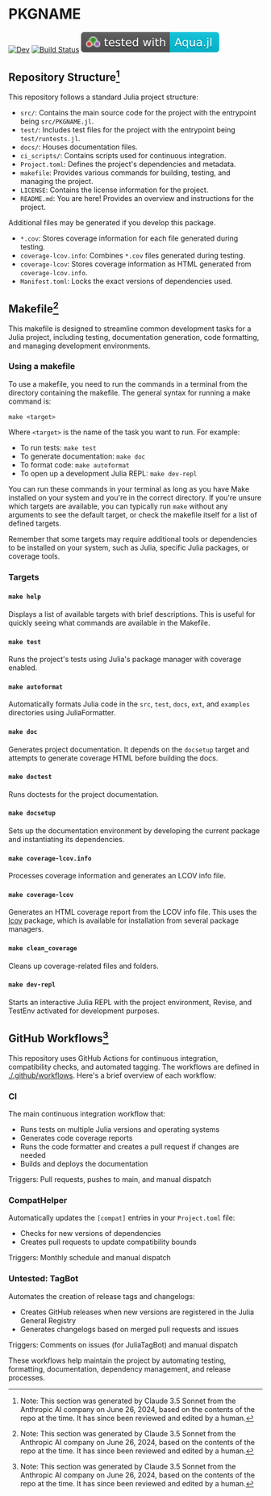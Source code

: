 # PKGNAME

[![Dev](https://img.shields.io/badge/docs-dev-blue.svg)](https://gbruer15.github.io/PKGNAME.jl)
[![Build Status](https://github.com/gbruer15/PKGNAME.jl/actions/workflows/CI.yml/badge.svg?branch=main)](https://github.com/gbruer15/PKGNAME.jl/actions/workflows/CI.yml?query=branch%3Amain)
[![Aqua](https://raw.githubusercontent.com/JuliaTesting/Aqua.jl/master/badge.svg)](https://github.com/JuliaTesting/Aqua.jl)


## Repository Structure[^1]

This repository follows a standard Julia project structure:

- `src/`: Contains the main source code for the project with the entrypoint being `src/PKGNAME.jl`.
- `test/`: Includes test files for the project with the entrypoint being `test/runtests.jl`.
- `docs/`: Houses documentation files.
- `ci_scripts/`: Contains scripts used for continuous integration.
- `Project.toml`: Defines the project's dependencies and metadata.
- `makefile`: Provides various commands for building, testing, and managing the project.
- `LICENSE`: Contains the license information for the project.
- `README.md`: You are here! Provides an overview and instructions for the project.

Additional files may be generated if you develop this package.

- `*.cov`: Stores coverage information for each file generated during testing.
- `coverage-lcov.info`: Combines `*.cov` files generated during testing.
- `coverage-lcov`: Stores coverage information as HTML generated from `coverage-lcov.info`.
- `Manifest.toml`: Locks the exact versions of dependencies used.


## Makefile[^1]

This makefile is designed to streamline common development tasks for a Julia project, including testing, documentation generation, code formatting, and managing development environments.

### Using a makefile

To use a makefile, you need to run the commands in a terminal from the directory containing the makefile. The general syntax for running a make command is:

```
make <target>
```

Where `<target>` is the name of the task you want to run. For example:

- To run tests: `make test`
- To generate documentation: `make doc`
- To format code: `make autoformat`
- To open up a development Julia REPL: `make dev-repl`

You can run these commands in your terminal as long as you have Make installed on your system and you're in the correct directory. If you're unsure which targets are available, you can typically run `make` without any arguments to see the default target, or check the makefile itself for a list of defined targets.

Remember that some targets may require additional tools or dependencies to be installed on your system, such as Julia, specific Julia packages, or coverage tools.

### Targets

#### `make help`

Displays a list of available targets with brief descriptions. This is useful for quickly seeing what commands are available in the Makefile.

#### `make test`

Runs the project's tests using Julia's package manager with coverage enabled.

#### `make autoformat`

Automatically formats Julia code in the `src`, `test`, `docs`, `ext`, and `examples` directories using JuliaFormatter.

#### `make doc`

Generates project documentation. It depends on the `docsetup` target and attempts to generate coverage HTML before building the docs.

#### `make doctest`

Runs doctests for the project documentation.

#### `make docsetup`

Sets up the documentation environment by developing the current package and instantiating its dependencies.

#### `make coverage-lcov.info`

Processes coverage information and generates an LCOV info file.

#### `make coverage-lcov`

Generates an HTML coverage report from the LCOV info file. This uses the [lcov](https://github.com/linux-test-project/lcov) package, which is available for installation from several package managers.

#### `make clean_coverage`

Cleans up coverage-related files and folders.

#### `make dev-repl`

Starts an interactive Julia REPL with the project environment, Revise, and TestEnv activated for development purposes.


## GitHub Workflows[^1]

This repository uses GitHub Actions for continuous integration, compatibility checks, and automated tagging. The workflows are defined in [./.github/workflows](./.github/workflows). Here's a brief overview of each workflow:

### CI

The main continuous integration workflow that:
- Runs tests on multiple Julia versions and operating systems
- Generates code coverage reports
- Runs the code formatter and creates a pull request if changes are needed
- Builds and deploys the documentation

Triggers: Pull requests, pushes to main, and manual dispatch

### CompatHelper

Automatically updates the `[compat]` entries in your `Project.toml` file:
- Checks for new versions of dependencies
- Creates pull requests to update compatibility bounds

Triggers: Monthly schedule and manual dispatch

### Untested: TagBot

Automates the creation of release tags and changelogs:
- Creates GitHub releases when new versions are registered in the Julia General Registry
- Generates changelogs based on merged pull requests and issues

Triggers: Comments on issues (for JuliaTagBot) and manual dispatch

These workflows help maintain the project by automating testing, formatting, documentation, dependency management, and release processes.


[^1]: Note: This section was generated by Claude 3.5 Sonnet from the Anthropic AI company on June 26, 2024, based on the contents of the repo at the time. It has since been reviewed and edited by a human.
